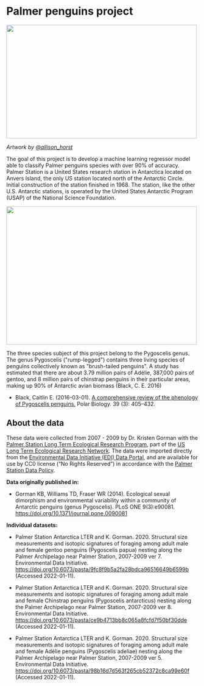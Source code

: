 # Palmer penguins project

<img src="https://user-images.githubusercontent.com/73315732/148902492-fae7ceb0-b139-4c88-b9d8-d4c008fde4e1.png" width="500" height="298" />

*Artwork by <a href="https://allisonhorst.github.io/palmerpenguins/index.html">@allison_horst</a>*

The goal of this project is to develop a machine learning regressor model able to classify Palmer penguins species with over 90% of accuracy. Palmer Station is a United States research station in Antarctica located on Anvers Island, the only US station located north of the Antarctic Circle. Initial construction of the station finished in 1968. The station, like the other U.S. Antarctic stations, is operated by the United States Antarctic Program (USAP) of the National Science Foundation.

<img src="https://user-images.githubusercontent.com/73315732/148900698-0c300d23-4a4d-45e5-b31d-78668f9f558b.png" width="500" height="363" />

The three species subject of this project belong to the Pygoscelis genus. The genus Pygoscelis ("rump-legged") contains three living species of penguins collectively known as "brush-tailed penguins". A study has estimated that there are about 3.79 million pairs of Adélie, 387,000 pairs of gentoo, and 8 million pairs of chinstrap penguins in their particular areas, making up 90% of Antarctic avian biomass (Black, C. E. 2016)

 - Black, Caitlin E. (2016-03-01). <a href="https://link.springer.com/article/10.1007%2Fs00300-015-1807-8"> A comprehensive review of the phenology of Pygoscelis penguins.</a> Polar Biology. 39 (3): 405–432.

## About the data

These data were collected from 2007 - 2009 by Dr. Kristen Gorman with the <a href="https://pal.lternet.edu/">Palmer Station Long Term Ecological Research Program</a>, part of the <a href="https://lternet.edu/">US Long Term Ecological Research Network</a>. The data were imported directly from the <a href="https://environmentaldatainitiative.org/">Environmental Data Initiative (EDI) Data Portal</a>, and are available for use by CC0 license (“No Rights Reserved”) in accordance with the <a href="https://pal.lternet.edu/data/policies">Palmer Station Data Policy</a>.

**Data originally published in:**

 - Gorman KB, Williams TD, Fraser WR (2014). Ecological sexual dimorphism and environmental variability within a community of Antarctic penguins (genus Pygoscelis). PLoS ONE 9(3):e90081. https://doi.org/10.1371/journal.pone.0090081

**Individual datasets:**

 - Palmer Station Antarctica LTER and K. Gorman. 2020. Structural size measurements and isotopic signatures of foraging among adult male and female gentoo penguins (Pygoscelis papua) nesting along the Palmer Archipelago near Palmer Station, 2007-2009 ver 7. Environmental Data Initiative. https://doi.org/10.6073/pasta/9fc8f9b5a2fa28bdca96516649b6599b (Accessed 2022-01-11).

 - Palmer Station Antarctica LTER and K. Gorman. 2020. Structural size measurements and isotopic signatures of foraging among adult male and female Chinstrap penguins (Pygoscelis antarcticus) nesting along the Palmer Archipelago near Palmer Station, 2007-2009 ver 8. Environmental Data Initiative. https://doi.org/10.6073/pasta/ce9b4713bb8c065a8fcfd7f50bf30dde (Accessed 2022-01-11).

 - Palmer Station Antarctica LTER and K. Gorman. 2020. Structural size measurements and isotopic signatures of foraging among adult male and female Adélie penguins (Pygoscelis adeliae) nesting along the Palmer Archipelago near Palmer Station, 2007-2009 ver 5. Environmental Data Initiative. https://doi.org/10.6073/pasta/98b16d7d563f265cb52372c8ca99e60f (Accessed 2022-01-11).
